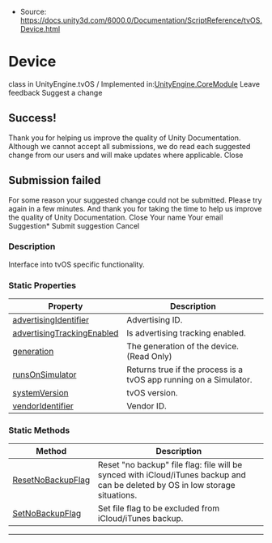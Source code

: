 * Source: https://docs.unity3d.com/6000.0/Documentation/ScriptReference/tvOS.Device.html

# Device
class in UnityEngine.tvOS
/
Implemented in:[UnityEngine.CoreModule](https://docs.unity3d.com/6000.0/Documentation/ScriptReference/UnityEngine.CoreModule.html)
Leave feedback
Suggest a change
## Success!
Thank you for helping us improve the quality of Unity Documentation. Although we cannot accept all submissions, we do read each suggested change from our users and will make updates where applicable.
Close
## Submission failed
For some reason your suggested change could not be submitted. Please <a>try again</a> in a few minutes. And thank you for taking the time to help us improve the quality of Unity Documentation.
Close
Your name Your email Suggestion* Submit suggestion
Cancel
### Description
Interface into tvOS specific functionality.
### Static Properties
Property | Description  
---|---  
[advertisingIdentifier](https://docs.unity3d.com/6000.0/Documentation/ScriptReference/tvOS.Device-advertisingIdentifier.html) | Advertising ID.  
[advertisingTrackingEnabled](https://docs.unity3d.com/6000.0/Documentation/ScriptReference/tvOS.Device-advertisingTrackingEnabled.html) | Is advertising tracking enabled.  
[generation](https://docs.unity3d.com/6000.0/Documentation/ScriptReference/tvOS.Device-generation.html) | The generation of the device. (Read Only)  
[runsOnSimulator](https://docs.unity3d.com/6000.0/Documentation/ScriptReference/tvOS.Device-runsOnSimulator.html) | Returns true if the process is a tvOS app running on a Simulator.  
[systemVersion](https://docs.unity3d.com/6000.0/Documentation/ScriptReference/tvOS.Device-systemVersion.html) | tvOS version.  
[vendorIdentifier](https://docs.unity3d.com/6000.0/Documentation/ScriptReference/tvOS.Device-vendorIdentifier.html) | Vendor ID.  
### Static Methods
Method | Description  
---|---  
[ResetNoBackupFlag](https://docs.unity3d.com/6000.0/Documentation/ScriptReference/tvOS.Device.ResetNoBackupFlag.html) | Reset "no backup" file flag: file will be synced with iCloud/iTunes backup and can be deleted by OS in low storage situations.  
[SetNoBackupFlag](https://docs.unity3d.com/6000.0/Documentation/ScriptReference/tvOS.Device.SetNoBackupFlag.html) | Set file flag to be excluded from iCloud/iTunes backup.  
* * *

